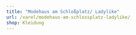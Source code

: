 ```yaml
---
title: "Modehaus am Schloßplatz/ Ladylike"
url: /varel/modehaus-am-schlossplatz-ladylike/
shop: Kleidung
---
```


